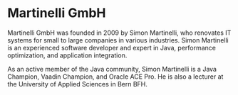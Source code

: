 # Martinelli GmbH

Martinelli GmbH was founded in 2009 by Simon Martinelli, who renovates IT systems for small to large companies in various industries. Simon Martinelli is an experienced software developer and expert in Java, performance optimization, and application integration.

As an active member of the Java community, Simon Martinelli is a Java Champion, Vaadin Champion, and Oracle ACE Pro. He is also a lecturer at the University of Applied Sciences in Bern BFH.
